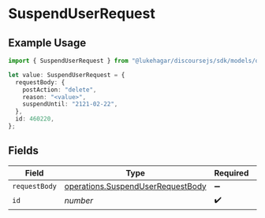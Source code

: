 # SuspendUserRequest

## Example Usage

```typescript
import { SuspendUserRequest } from "@lukehagar/discoursejs/sdk/models/operations";

let value: SuspendUserRequest = {
  requestBody: {
    postAction: "delete",
    reason: "<value>",
    suspendUntil: "2121-02-22",
  },
  id: 460220,
};
```

## Fields

| Field                                                                                         | Type                                                                                          | Required                                                                                      | Description                                                                                   |
| --------------------------------------------------------------------------------------------- | --------------------------------------------------------------------------------------------- | --------------------------------------------------------------------------------------------- | --------------------------------------------------------------------------------------------- |
| `requestBody`                                                                                 | [operations.SuspendUserRequestBody](../../../sdk/models/operations/suspenduserrequestbody.md) | :heavy_minus_sign:                                                                            | N/A                                                                                           |
| `id`                                                                                          | *number*                                                                                      | :heavy_check_mark:                                                                            | N/A                                                                                           |